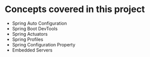 # Concepts covered in this project

- Spring Auto Configuration
- Spring Boot DevTools
- Spring Actuators
- Spring Profiles
- Spring Configuration Property
- Embedded Servers
